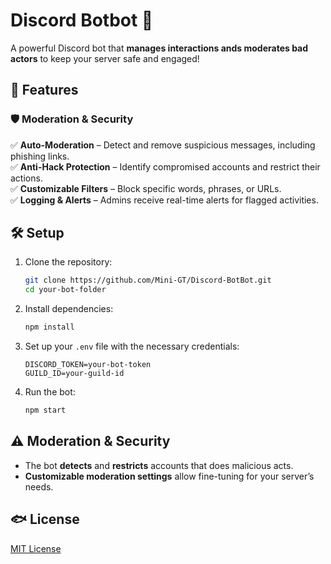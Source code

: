 # Discord Botbot 🤖  

A powerful Discord bot that **manages interactions ands moderates bad actors** to keep your server safe and engaged!  

## 🚀 Features  
### 🛡️ Moderation & Security  
✅ **Auto-Moderation** – Detect and remove suspicious messages, including phishing links.  
✅ **Anti-Hack Protection** – Identify compromised accounts and restrict their actions.  
✅ **Customizable Filters** – Block specific words, phrases, or URLs.  
✅ **Logging & Alerts** – Admins receive real-time alerts for flagged activities.   

## 🛠️ Setup  
1. Clone the repository:  
   ```sh
   git clone https://github.com/Mini-GT/Discord-BotBot.git
   cd your-bot-folder
   ```  
2. Install dependencies:  
   ```sh
   npm install
   ```  
3. Set up your `.env` file with the necessary credentials:  
   ```env
   DISCORD_TOKEN=your-bot-token
   GUILD_ID=your-guild-id
   ```  
4. Run the bot:  
   ```sh
   npm start
   ```  

## ⚠️ Moderation & Security  
- The bot **detects** and **restricts** accounts that does malicious acts.  
- **Customizable moderation settings** allow fine-tuning for your server’s needs.  

## 🐟 License  
[MIT License](LICENSE)  


